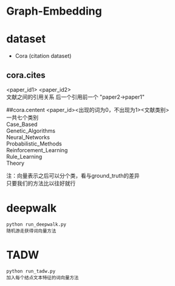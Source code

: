 # Graph-Embedding


# dataset
* Cora (citation dataset)
## cora.cites 
<paper_id1> <paper_id2>  
文献之间的引用关系 后一个引用前一个 "paper2->paper1"

##cora.centent
<paper_id><出现的词为0，不出现为1><文献类别>  
一共七个类别  
Case_Based  
Genetic_Algorithms  
Neural_Networks  
Probabilistic_Methods  
Reinforcement_Learning  
Rule_Learning  
Theory  
  
注：向量表示之后可以分个类，看与ground_truth的差异  
只要我们的方法比以往好就行  

# deepwalk
```
python run_deepwalk.py
随机游走获得词向量方法
```
# TADW
```
python run_tadw.py
加入每个结点文本特征的词向量方法
```

